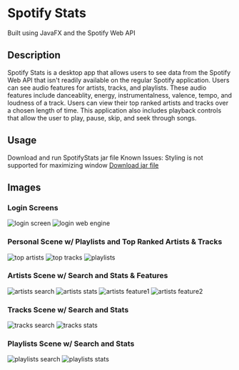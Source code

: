 # Spotify Stats

Built using JavaFX and the Spotify Web API

## Description

Spotify Stats is a desktop app that allows users to see data from the Spotify Web API that isn't readily available on the regular Spotify application. Users can see audio features for artists, tracks, and playlists. These audio features include danceablity, energy, instrumentalness, valence, tempo, and loudness of a track. Users can view their top ranked artists and tracks over a chosen length of time. This application also includes playback controls that allow the user to play, pause, skip, and seek through songs.

## Usage

Download and run SpotifyStats jar file
Known Issues: Styling is not supported for maximizing window
[Download jar file](https://github.com/elvinhung/SpotifyStats/raw/master/out/artifacts/SpotifyStats_jar/SpotifyStats.jar)

## Images

### Login Screens

![login screen](https://drive.google.com/uc?export=view&id=1E0NNnMFI_C4-Bv8g-1ZazW2TkQPBKQZo)
![login web engine](https://drive.google.com/uc?export=view&id=1_wikLFTh6eC2dyh6EiB7Yj2JWqz57Qrx)

### Personal Scene w/ Playlists and Top Ranked Artists & Tracks

![top artists](https://drive.google.com/uc?export=view&id=1Td69gRnlhfWRxOW8-hnl7qJB6gSeXT4o)
![top tracks](https://drive.google.com/uc?export=view&id=1PohCZDR_W1qvT5xcvG7dE4lieLovBRC7)
![playlists](https://drive.google.com/uc?export=view&id=1hgNJcBw8yBAZDMR3CCPmXykCQpBeVmiL)

### Artists Scene w/ Search and Stats & Features

![artists search](https://drive.google.com/uc?export=view&id=1wc48rc2eS-M7WRW3lSETx-JuJ7gLkuzj)
![artists stats](https://drive.google.com/uc?export=view&id=1qMr2Pj3gc6yPIJWROy4y60lvib-jz61e)
![artists feature1](https://drive.google.com/uc?export=view&id=13rLnRe92Yoci03n6p4Ftu8LCzvpTz5W7)
![artists feature2](https://drive.google.com/uc?export=view&id=1rWZnv9hS4c9hVXQ-0LjDQt7nKr8dovSi)

### Tracks Scene w/ Search and Stats

![tracks search](https://drive.google.com/uc?export=view&id=1R_1xWNTtiO43zrRy8QKkXje01_oPjXFc)
![tracks stats](https://drive.google.com/uc?export=view&id=1YljAUlKNher-zh2NqCMmPViQqrxxXbn8)

### Playlists Scene w/ Search and Stats

![playlists search](https://drive.google.com/uc?export=view&id=1s2xdQUp4u-hjOPo30A84V73WEH6me974)
![playlists stats](https://drive.google.com/uc?export=view&id=1o6BVWMinSHXeV4OY9w4ulalY0g-GBuXg)
